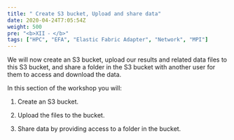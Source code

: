 ```yaml
---
title: " Create S3 bucket, Upload and share data"
date: 2020-04-24T7:05:54Z
weight: 500
pre: "<b>XII ⁃ </b>"
tags: ["HPC", "EFA", "Elastic Fabric Adapter", "Network", "MPI"]
---
```


We will now create an S3 bucket, upload our results and related data files to this S3 bucket, and share a folder in the S3 bucket with another user for them to access and download the data.

In this section of the workshop you will:

1.	Create an S3 bucket.

2.	Upload the files to the bucket.

3.	Share data by providing access to a folder in the bucket.
